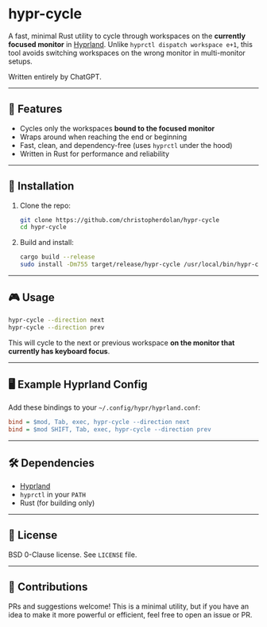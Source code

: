 # hypr-cycle

A fast, minimal Rust utility to cycle through workspaces on the **currently focused monitor** in [Hyprland](https://github.com/hyprwm/Hyprland). Unlike `hyprctl dispatch workspace e+1`, this tool avoids switching workspaces on the wrong monitor in multi-monitor setups.

Written entirely by ChatGPT.

---

## 🔧 Features

- Cycles only the workspaces **bound to the focused monitor**
- Wraps around when reaching the end or beginning
- Fast, clean, and dependency-free (uses `hyprctl` under the hood)
- Written in Rust for performance and reliability

---

## 🚀 Installation

1. Clone the repo:
   ```bash
   git clone https://github.com/christopherdolan/hypr-cycle
   cd hypr-cycle
   ```

2. Build and install:
   ```bash
   cargo build --release
   sudo install -Dm755 target/release/hypr-cycle /usr/local/bin/hypr-cycle
   ```

---

## 🎮 Usage

```bash
hypr-cycle --direction next
hypr-cycle --direction prev
```

This will cycle to the next or previous workspace **on the monitor that currently has keyboard focus**.

---

## 🖥️ Example Hyprland Config

Add these bindings to your `~/.config/hypr/hyprland.conf`:

```ini
bind = $mod, Tab, exec, hypr-cycle --direction next
bind = $mod SHIFT, Tab, exec, hypr-cycle --direction prev
```

---

## 🛠️ Dependencies

- [Hyprland](https://github.com/hyprwm/Hyprland)
- `hyprctl` in your `PATH`
- Rust (for building only)

---

## 📜 License

BSD 0-Clause license. See `LICENSE` file.

---

## 🤝 Contributions

PRs and suggestions welcome! This is a minimal utility, but if you have an idea to make it more powerful or efficient, feel free to open an issue or PR.

